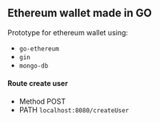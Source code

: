 ## Ethereum wallet made in GO

Prototype for ethereum wallet using:
* `go-ethereum`
* `gin`
* `mongo-db`

#### Route create user

* Method POST
* PATH `localhost:8080/createUser`
